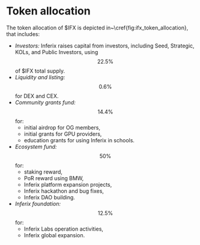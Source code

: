 # Token allocation

The token allocation of \$IFX is depicted in~\cref{fig:ifx_token_allocation}, that includes:
 * _Investors:_ Inferix raises capital from investors, including Seed, Strategic, KOLs, and Public Investors, using $$22.5\%$$ of \$IFX total supply.
 * _Liquidity and listing:_ $$0.6\%$$ for DEX and CEX.
 * _Community grants fund:_ $$14.4\%$$ for:
    * initial airdrop for OG members,
    * initial grants for GPU providers,
    * education grants for using Inferix in schools.
* _Ecosystem fund:_ $$50\%$$ for:
    * staking reward,
    * PoR reward using BMW,
    * Inferix platform expansion projects,
    * Inferix hackathon and bug fixes,
    * Inferix DAO building.
* _Inferix foundation:_ $$12.5\%$$ for:
    * Inferix Labs operation activities,
    * Inferix global expansion.
